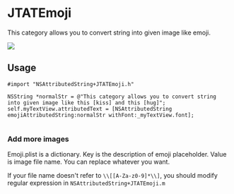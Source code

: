 JTATEmoji
=========

This category allows you to convert string into given image like emoji.

![](http://i.gyazo.com/994bca6b90f0df664b635b2e2a35f99b.png)

## Usage

```
#import "NSAttributedString+JTATEmoji.h"
```

```
NSString *normalStr = @"This category allows you to convert string into given image like this [kiss] and this [hug]";
self.myTextView.attributedText = [NSAttributedString emojiAttributedString:normalStr withFont:_myTextView.font];
    
```

### Add more images
Emoji.plist is a dictionary. Key is the description of emoji placeholder. Value is image file name. You can replace whatever you want.   

If your file name doesn't refer to ```\\[[A-Za-z0-9]*\\]```, you should modify regular expression in ```NSAttributedString+JTATEmoji.m```